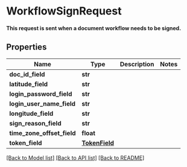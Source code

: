 # WorkflowSignRequest

#### This request is sent when a document workflow needs to be signed.

## Properties
Name | Type | Description | Notes
------------ | ------------- | ------------- | -------------
**doc_id_field** | **str** |  | 
**latitude_field** | **str** |  | 
**login_password_field** | **str** |  | 
**login_user_name_field** | **str** |  | 
**longitude_field** | **str** |  | 
**sign_reason_field** | **str** |  | 
**time_zone_offset_field** | **float** |  | 
**token_field** | [**TokenField**](TokenField.md) |  | 

[[Back to Model list]](../README.md#documentation-for-models) [[Back to API list]](../README.md#documentation-for-api-endpoints) [[Back to README]](../README.md)



